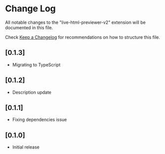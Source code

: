 # Change Log

All notable changes to the "live-html-previewer-v2" extension will be documented in this file.

Check [Keep a Changelog](http://keepachangelog.com/) for recommendations on how to structure this file.

## [0.1.3]

- Migrating to TypeScript

## [0.1.2]

- Description update

## [0.1.1]

- Fixing dependencies issue

## [0.1.0]

- Initial release